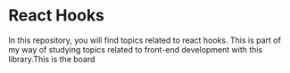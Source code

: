 # React Hooks

In this repository, you will find topics related to react hooks. This is part of my way of studying topics related to front-end development with this library.This is the board 


